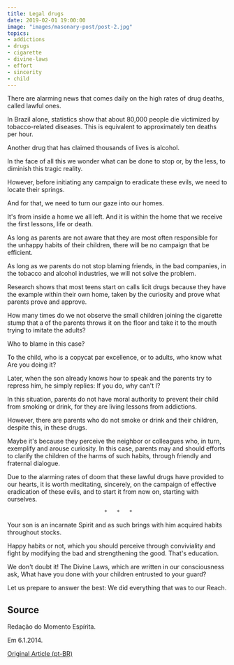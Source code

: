 ```yaml
---
title: Legal drugs
date: 2019-02-01 19:00:00
image: "images/masonary-post/post-2.jpg"
topics: 
- addictions
- drugs
- cigarette
- divine-laws
- effort
- sincerity
- child
---
```


There are alarming news that comes daily on the high rates of
drug deaths, called lawful ones.

In Brazil alone, statistics show that about 80,000 people die
victimized by tobacco-related diseases. This is equivalent to
approximately ten deaths per hour.

Another drug that has claimed thousands of lives is alcohol.

In the face of all this we wonder what can be done to stop or, by the
less, to diminish this tragic reality.

However, before initiating any campaign to eradicate these evils,
we need to locate their springs.

And for that, we need to turn our gaze into our homes.

It's from inside a home we all left. And it is within the home that we receive the
first lessons, life or death.

As long as parents are not aware that they are most often
responsible for the unhappy habits of their children, there will be no campaign that
be efficient.

As long as we parents do not stop blaming friends, in the bad
companies, in the tobacco and alcohol industries, we will not solve
the problem.

Research shows that most teens start on calls
licit drugs because they have the example within their own home, taken by the
curiosity and prove what parents prove and approve.

How many times do we not observe the small children joining the cigarette stump that a
of the parents throws it on the floor and take it to the mouth trying to imitate the adults?

Who to blame in this case?

To the child, who is a copycat par excellence, or to adults, who know what
Are you doing it?

Later, when the son already knows how to speak and the parents try to repress him, he
simply replies: If you do, why can't I?

In this situation, parents do not have moral authority to prevent their child from smoking
or drink, for they are living lessons from addictions.

However, there are parents who do not smoke or drink and their children, despite this,
in these drugs.

Maybe it's because they perceive the neighbor or colleagues who, in turn,
exemplify and arouse curiosity. In this case, parents may and should
efforts to clarify the children of the harms of such habits,
through friendly and fraternal dialogue.

Due to the alarming rates of doom that these lawful drugs have
provided to our hearts, it is worth meditating, sincerely,
on the campaign of effective eradication of these evils, and to start it from now on,
starting with ourselves.

                                   *   *   *

Your son is an incarnate Spirit and as such brings with him acquired habits
throughout stocks.

Happy habits or not, which you should perceive through conviviality and fight
by modifying the bad and strengthening the good. That's education.

We don't doubt it! The Divine Laws, which are written in our consciousness
ask, What have you done with your children entrusted to your guard?

Let us prepare to answer the best: We did everything that was to our
Reach.

## Source
Redação do Momento Espírita.

Em 6.1.2014.

[Original Article (pt-BR)](http://momento.com.br/pt/ler_texto.php?id=1801)
